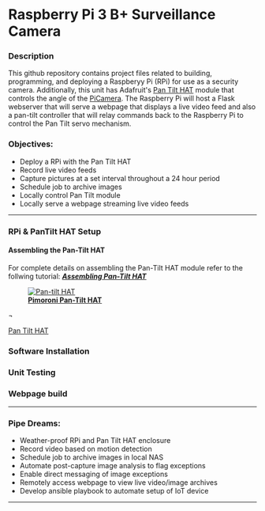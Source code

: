 # Raspberry Pi 3 B+ Surveillance Camera

### Description
This github repository contains project files related to building, programming, and deploying a Raspberyy Pi (RPi) for use as a security camera. Additionally, this unit has Adafruit's [Pan Tilt HAT][1] module that controls the angle of the [PiCamera][2]. The Raspberry Pi will host a Flask webserver that will serve a webpage that displays a live video feed and also a pan-tilt controller that will relay commands back to the Raspberry Pi to control the Pan Tilt servo mechanism. 

### Objectives:
+ Deploy a RPi with the Pan Tilt HAT
+ Record live video feeds
+ Capture pictures at a set interval throughout a 24 hour period
+ Schedule job to archive images
+ Locally control Pan Tilt module 
+ Locally serve a webpage streaming live video feeds

---
### RPi & PanTilt HAT Setup
#### Assembling the Pan-Tilt HAT
For complete details on assembling the Pan-Tilt HAT module refer to the follwing tutorial: ***[Assembling Pan-Tilt HAT][3]*** 

<figure class="center">
<a href="https://learn.pimoroni.com/tutorial/sandyj/assembling-pan-tilt-hat"><img alt="Pan-tilt HAT" src="https://learn.pimoroni.com/static/repos/learn/sandyj/assembling-pan-tilt-hat-1.jpg"></a>
<figcaption><a href="https://learn.pimoroni.com/static/repos/learn/sandyj/assembling-pan-tilt-hat-1.jpg"><strong>Pimoroni Pan-Tilt HAT</strong></a></figcaption>
</figure>¬

[Pan Tilt HAT](/img/pantilt-HAT.jpg)

### Software Installation

### Unit Testing

### Webpage build

---
### Pipe Dreams:
+ Weather-proof RPi and Pan Tilt HAT enclosure
+ Record video based on motion detection 
+ Schedule job to archive images in local NAS
+ Automate post-capture image analysis to flag exceptions
+ Enable direct messaging of image exceptions
+ Remotely access webpage to view live video/image archives
+ Develop ansible playbook to automate setup of IoT device

---
[1]: https://www.adafruit.com/product/3353
[2]: https://www.adafruit.com/product/3099i
[3]: https://learn.pimoroni.com/tutorial/sandyj/assembling-pan-tilt-hat
